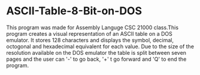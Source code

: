 # ASCII-Table-8-Bit-on-DOS
This program was made for Assembly Languge CSC 21000 class.This program creates a visual representation of an ASCII table on a DOS emulator. It stores 128 characters and displays the symbol, decimal, octogonal and hexadecimal equivalent for each value. Due to the size of the resolution available on the DOS emulator the table is split between seven pages and the user can '-' to go back, '+' t go forward and 'Q' to end the program. 
